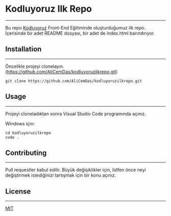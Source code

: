# Kodluyoruz Ilk Repo
***
Bu repo [Kodluyoruz](https://www.kodluyoruz.org/) Front-End Eğitiminde oluşturduğumuz ilk repo. İçerisinde bir adet README dosyası, bir adet de index.html barındırıyor.

## Installation
***
Öncelikle projeyi clonelayın. (https://github.com/AliCemDas/kodluyoruzilkrepo.git)

```
git clone https://github.com/AliCemDas/kodluyoruzilkrepo.git
```
## Usage
***
Projeyi cloneladıktan sonra Visual Studio Code programında açınız.

Windows için:

```
cd kodluyoruzilkrepo
code .
```
## Contributing
***
Pull requestler kabul edilir. Büyük değişiklikler için, lütfen önce neyi değiştirmek istediğinizi tartışmak için bir konu açınız.

## License
***
[MIT](https://choosealicense.com/licenses/mit/)

